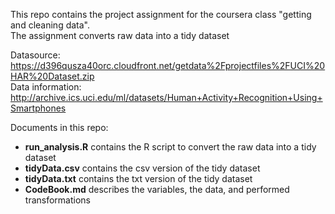 This repo contains the project assignment for the coursera class "getting and cleaning data".  
The assignment converts raw data into a tidy dataset  

Datasource:    https://d396qusza40orc.cloudfront.net/getdata%2Fprojectfiles%2FUCI%20HAR%20Dataset.zip  
Data information:    http://archive.ics.uci.edu/ml/datasets/Human+Activity+Recognition+Using+Smartphones 

Documents in this repo:
* __run_analysis.R__ contains the R script to convert the raw data into a tidy dataset
* __tidyData.csv__ contains the csv version of the tidy dataset
* __tidyData.txt__ contains the txt version of the tidy dataset
* __CodeBook.md__ describes the variables, the data, and performed transformations

